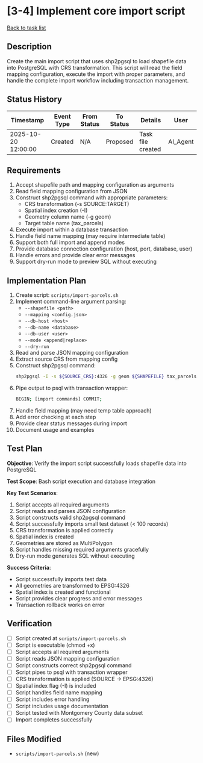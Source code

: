 # [3-4] Implement core import script

[Back to task list](./tasks.md)

## Description

Create the main import script that uses shp2pgsql to load shapefile data into PostgreSQL with CRS transformation. This script will read the field mapping configuration, execute the import with proper parameters, and handle the complete import workflow including transaction management.

## Status History

| Timestamp | Event Type | From Status | To Status | Details | User |
|-----------|------------|-------------|-----------|---------|------|
| 2025-10-20 12:00:00 | Created | N/A | Proposed | Task file created | AI_Agent |

## Requirements

1. Accept shapefile path and mapping configuration as arguments
2. Read field mapping configuration from JSON
3. Construct shp2pgsql command with appropriate parameters:
   - CRS transformation (-s SOURCE:TARGET)
   - Spatial index creation (-I)
   - Geometry column name (-g geom)
   - Target table name (tax_parcels)
4. Execute import within a database transaction
5. Handle field name mapping (may require intermediate table)
6. Support both full import and append modes
7. Provide database connection configuration (host, port, database, user)
8. Handle errors and provide clear error messages
9. Support dry-run mode to preview SQL without executing

## Implementation Plan

1. Create script: `scripts/import-parcels.sh`
2. Implement command-line argument parsing:
   - `--shapefile <path>`
   - `--mapping <config.json>`
   - `--db-host <host>`
   - `--db-name <database>`
   - `--db-user <user>`
   - `--mode <append|replace>`
   - `--dry-run`
3. Read and parse JSON mapping configuration
4. Extract source CRS from mapping config
5. Construct shp2pgsql command:
   ```bash
   shp2pgsql -I -s ${SOURCE_CRS}:4326 -g geom ${SHAPEFILE} tax_parcels
   ```
6. Pipe output to psql with transaction wrapper:
   ```bash
   BEGIN; [import commands] COMMIT;
   ```
7. Handle field mapping (may need temp table approach)
8. Add error checking at each step
9. Provide clear status messages during import
10. Document usage and examples

## Test Plan

**Objective**: Verify the import script successfully loads shapefile data into PostgreSQL

**Test Scope**: Bash script execution and database integration

**Key Test Scenarios**:
1. Script accepts all required arguments
2. Script reads and parses JSON configuration
3. Script constructs valid shp2pgsql command
4. Script successfully imports small test dataset (< 100 records)
5. CRS transformation is applied correctly
6. Spatial index is created
7. Geometries are stored as MultiPolygon
8. Script handles missing required arguments gracefully
9. Dry-run mode generates SQL without executing

**Success Criteria**: 
- Script successfully imports test data
- All geometries are transformed to EPSG:4326
- Spatial index is created and functional
- Script provides clear progress and error messages
- Transaction rollback works on error

## Verification

- [ ] Script created at `scripts/import-parcels.sh`
- [ ] Script is executable (chmod +x)
- [ ] Script accepts all required arguments
- [ ] Script reads JSON mapping configuration
- [ ] Script constructs correct shp2pgsql command
- [ ] Script pipes to psql with transaction wrapper
- [ ] CRS transformation is applied (SOURCE → EPSG:4326)
- [ ] Spatial index flag (-I) is included
- [ ] Script handles field name mapping
- [ ] Script includes error handling
- [ ] Script includes usage documentation
- [ ] Script tested with Montgomery County data subset
- [ ] Import completes successfully

## Files Modified

- `scripts/import-parcels.sh` (new)



